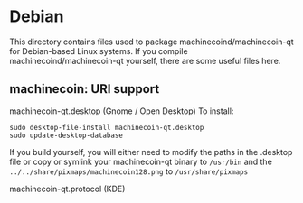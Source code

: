 ﻿
Debian
====================
This directory contains files used to package machinecoind/machinecoin-qt
for Debian-based Linux systems. If you compile machinecoind/machinecoin-qt yourself, there are some useful files here.

## machinecoin: URI support ##


machinecoin-qt.desktop  (Gnome / Open Desktop)
To install:

	sudo desktop-file-install machinecoin-qt.desktop
	sudo update-desktop-database

If you build yourself, you will either need to modify the paths in
the .desktop file or copy or symlink your machinecoin-qt binary to `/usr/bin`
and the `../../share/pixmaps/machinecoin128.png` to `/usr/share/pixmaps`

machinecoin-qt.protocol (KDE)

